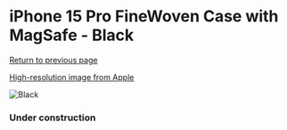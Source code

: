 # iPhone 15 Pro FineWoven Case with MagSafe - Black

[Return to previous page](/iphone_15)

[High-resolution image from Apple](https://store.storeimages.cdn-apple.com/8756/as-images.apple.com/is/MT4H3?wid=4500&hei=4500&fmt=png)

<div style="width: 384px"><img src="/everyphone/MT4H3.png" alt="Black"></div>

### Under construction
